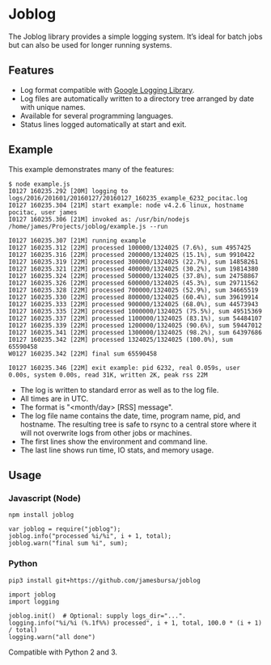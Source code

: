 # Joblog

The Joblog library provides a simple logging system. It’s ideal for batch jobs but can also be used
for longer running systems.

## Features

* Log format compatible with [Google Logging Library](https://github.com/google/glog).
* Log files are automatically written to a directory tree arranged by date with unique names.
* Available for several programming languages.
* Status lines logged automatically at start and exit.

## Example

This example demonstrates many of the features:

```
$ node example.js
I0127 160235.292 [20M] logging to logs/2016/201601/20160127/20160127_160235_example_6232_pocitac.log
I0127 160235.304 [21M] start example: node v4.2.6 linux, hostname pocitac, user james
I0127 160235.306 [21M] invoked as: /usr/bin/nodejs /home/james/Projects/joblog/example.js --run

I0127 160235.307 [21M] running example
I0127 160235.312 [22M] processed 100000/1324025 (7.6%), sum 4957425
I0127 160235.316 [22M] processed 200000/1324025 (15.1%), sum 9910422
I0127 160235.319 [22M] processed 300000/1324025 (22.7%), sum 14858261
I0127 160235.321 [22M] processed 400000/1324025 (30.2%), sum 19814380
I0127 160235.324 [22M] processed 500000/1324025 (37.8%), sum 24758867
I0127 160235.326 [22M] processed 600000/1324025 (45.3%), sum 29711562
I0127 160235.328 [22M] processed 700000/1324025 (52.9%), sum 34665519
I0127 160235.330 [22M] processed 800000/1324025 (60.4%), sum 39619914
I0127 160235.333 [22M] processed 900000/1324025 (68.0%), sum 44573943
I0127 160235.335 [22M] processed 1000000/1324025 (75.5%), sum 49515369
I0127 160235.337 [22M] processed 1100000/1324025 (83.1%), sum 54484107
I0127 160235.339 [22M] processed 1200000/1324025 (90.6%), sum 59447012
I0127 160235.341 [22M] processed 1300000/1324025 (98.2%), sum 64397686
I0127 160235.342 [22M] processed 1324025/1324025 (100.0%), sum 65590458
W0127 160235.342 [22M] final sum 65590458

I0127 160235.346 [22M] exit example: pid 6232, real 0.059s, user 0.00s, system 0.00s, read 31K, written 2K, peak rss 22M
```

* The log is written to standard error as well as to the log file.
* All times are in UTC.
* The format is "<level><month/day> <time> [RSS] message".
* The log file name contains the date, time, program name, pid, and hostname. The resulting tree is
  safe to rsync to a central store where it will not overwrite logs from other jobs or machines.
* The first lines show the environment and command line.
* The last line shows run time, IO stats, and memory usage.

## Usage

### Javascript (Node)

```
npm install joblog
```

```
var joblog = require("joblog");
joblog.info("processed %i/%i", i + 1, total);
joblog.warn("final sum %i", sum);
```

### Python

```
pip3 install git+https://github.com/jamesbursa/joblog
```

```
import joblog
import logging

joblog.init()  # Optional: supply logs_dir="...".
logging.info("%i/%i (%.1f%%) processed", i + 1, total, 100.0 * (i + 1) / total)
logging.warn("all done")
```

Compatible with Python 2 and 3.
